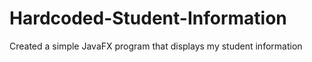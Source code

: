 # Hardcoded-Student-Information
Created a simple JavaFX program that displays my student information
